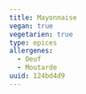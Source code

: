 ```yaml
---
title: Mayonnaise
vegan: true
vegetarien: true
type: epices
allergenes:
  - Oeuf
  - Moutarde
uuid: 124bd4d9
---
```


